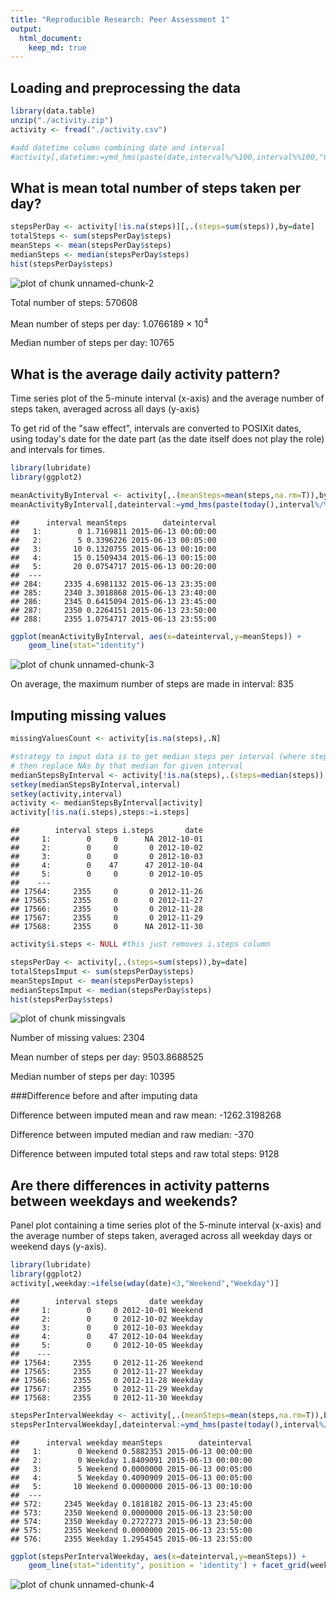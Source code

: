 ```yaml
---
title: "Reproducible Research: Peer Assessment 1"
output: 
  html_document:
    keep_md: true
---
```



## Loading and preprocessing the data

```r
library(data.table)
unzip("./activity.zip")
activity <- fread("./activity.csv")

#add datetime column combining date and interval
#activity[,datetime:=ymd_hms(paste(date,interval%/%100,interval%%100,"00",sep="-"))]
```



## What is mean total number of steps taken per day?

```r
stepsPerDay <- activity[!is.na(steps)][,.(steps=sum(steps)),by=date]
totalSteps <- sum(stepsPerDay$steps)
meanSteps <- mean(stepsPerDay$steps)
medianSteps <- median(stepsPerDay$steps)
hist(stepsPerDay$steps)
```

![plot of chunk unnamed-chunk-2](figure/unnamed-chunk-2-1.png) 

Total number of steps: 570608

Mean number of steps per day: 1.0766189 &times; 10<sup>4</sup>

Median number of steps per day: 10765

## What is the average daily activity pattern?

Time series plot of the 5-minute interval (x-axis) and the average number of steps taken, averaged across all days (y-axis)

To get rid of the "saw effect", intervals are converted to POSIXit dates, using today's date for the date part (as the date itself does not play the role) and intervals for times.


```r
library(lubridate)
library(ggplot2)

meanActivityByInterval <- activity[,.(meanSteps=mean(steps,na.rm=T)),by=.(interval)]
meanActivityByInterval[,dateinterval:=ymd_hms(paste(today(),interval%/%100,interval%%100,"00",sep="-"))]
```

```
##      interval meanSteps        dateinterval
##   1:        0 1.7169811 2015-06-13 00:00:00
##   2:        5 0.3396226 2015-06-13 00:05:00
##   3:       10 0.1320755 2015-06-13 00:10:00
##   4:       15 0.1509434 2015-06-13 00:15:00
##   5:       20 0.0754717 2015-06-13 00:20:00
##  ---                                       
## 284:     2335 4.6981132 2015-06-13 23:35:00
## 285:     2340 3.3018868 2015-06-13 23:40:00
## 286:     2345 0.6415094 2015-06-13 23:45:00
## 287:     2350 0.2264151 2015-06-13 23:50:00
## 288:     2355 1.0754717 2015-06-13 23:55:00
```

```r
ggplot(meanActivityByInterval, aes(x=dateinterval,y=meanSteps)) + 
	geom_line(stat="identity") 
```

![plot of chunk unnamed-chunk-3](figure/unnamed-chunk-3-1.png) 

On average, the maximum number of steps are made in interval: 835


## Imputing missing values

```r
missingValuesCount <- activity[is.na(steps),.N]

#strategy to imput data is to get median steps per interval (where steps != NA)
# then replace NAs by that median for given interval
medianStepsByInterval <- activity[!is.na(steps),.(steps=median(steps)),by=interval]
setkey(medianStepsByInterval,interval)
setkey(activity,interval)
activity <- medianStepsByInterval[activity]
activity[!is.na(i.steps),steps:=i.steps]
```

```
##        interval steps i.steps       date
##     1:        0     0      NA 2012-10-01
##     2:        0     0       0 2012-10-02
##     3:        0     0       0 2012-10-03
##     4:        0    47      47 2012-10-04
##     5:        0     0       0 2012-10-05
##    ---                                  
## 17564:     2355     0       0 2012-11-26
## 17565:     2355     0       0 2012-11-27
## 17566:     2355     0       0 2012-11-28
## 17567:     2355     0       0 2012-11-29
## 17568:     2355     0      NA 2012-11-30
```

```r
activity$i.steps <- NULL #this just removes i.steps column

stepsPerDay <- activity[,.(steps=sum(steps)),by=date]
totalStepsImput <- sum(stepsPerDay$steps)
meanStepsImput <- mean(stepsPerDay$steps)
medianStepsImput <- median(stepsPerDay$steps)
hist(stepsPerDay$steps)
```

![plot of chunk missingvals](figure/missingvals-1.png) 

Number of missing values: 2304

Mean number of steps per day: 9503.8688525

Median number of steps per day: 10395

###Difference before and after imputing data

Difference between imputed mean and raw mean: -1262.3198268

Difference between imputed median and raw median: -370

Difference between imputed total steps and raw total steps: 9128

## Are there differences in activity patterns between weekdays and weekends?

Panel plot containing a time series plot of the 5-minute interval (x-axis) and the average number of steps taken, averaged across all weekday days or weekend days (y-axis). 

```r
library(lubridate)
library(ggplot2)
activity[,weekday:=ifelse(wday(date)<3,"Weekend","Weekday")]
```

```
##        interval steps       date weekday
##     1:        0     0 2012-10-01 Weekend
##     2:        0     0 2012-10-02 Weekday
##     3:        0     0 2012-10-03 Weekday
##     4:        0    47 2012-10-04 Weekday
##     5:        0     0 2012-10-05 Weekday
##    ---                                  
## 17564:     2355     0 2012-11-26 Weekend
## 17565:     2355     0 2012-11-27 Weekday
## 17566:     2355     0 2012-11-28 Weekday
## 17567:     2355     0 2012-11-29 Weekday
## 17568:     2355     0 2012-11-30 Weekday
```

```r
stepsPerIntervalWeekday <- activity[,.(meanSteps=mean(steps,na.rm=T)),by=.(interval,weekday)]
stepsPerIntervalWeekday[,dateinterval:=ymd_hms(paste(today(),interval%/%100,interval%%100,"00",sep="-"))]
```

```
##      interval weekday meanSteps        dateinterval
##   1:        0 Weekend 0.5882353 2015-06-13 00:00:00
##   2:        0 Weekday 1.8409091 2015-06-13 00:00:00
##   3:        5 Weekend 0.0000000 2015-06-13 00:05:00
##   4:        5 Weekday 0.4090909 2015-06-13 00:05:00
##   5:       10 Weekend 0.0000000 2015-06-13 00:10:00
##  ---                                               
## 572:     2345 Weekday 0.1818182 2015-06-13 23:45:00
## 573:     2350 Weekend 0.0000000 2015-06-13 23:50:00
## 574:     2350 Weekday 0.2727273 2015-06-13 23:50:00
## 575:     2355 Weekend 0.0000000 2015-06-13 23:55:00
## 576:     2355 Weekday 1.2954545 2015-06-13 23:55:00
```

```r
ggplot(stepsPerIntervalWeekday, aes(x=dateinterval,y=meanSteps)) + 
	geom_line(stat="identity", position = 'identity') + facet_grid(weekday ~ .)
```

![plot of chunk unnamed-chunk-4](figure/unnamed-chunk-4-1.png) 

